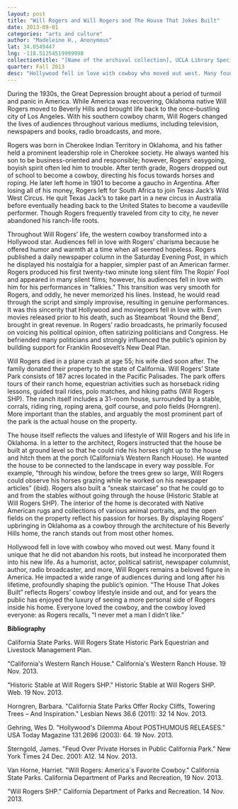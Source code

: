 ```yaml
---
layout: post
title: "Will Rogers and Will Rogers and The House That Jokes Built"
date: 2013-09-01
categories: "arts and culture"
author: "Madeleine H., Anonymous"
lat: 34.0549447
lng: -118.51254519999998
collectiontitle: "[Name of the archival collection], UCLA Library Special Collections"
quarter: Fall 2013
desc: "Hollywood fell in love with cowboy who moved out west. Many found it unique that he did not abandon his roots, but instead he incorporated them into his new life. As a humorist, actor, political satirist, newspaper columnist, author, radio broadcaster, and more, Will Rogers remains a beloved figure in America. He impacted a wide range of audiences during and long after his lifetime, profoundly shaping the public’s opinion. “The House That Jokes Built” reflects Rogers’ cowboy lifestyle inside and out, and for years the public has enjoyed the luxury of seeing a more personal side of Rogers inside his home. Everyone loved the cowboy, and the cowboy loved everyone: as Rogers recalls, “I never met a man I didn’t like.”"
---
```

During the 1930s, the Great Depression brought about a period of turmoil and panic in America. While America was recovering, Oklahoma native Will Rogers moved to Beverly Hills and brought life back to the once-bustling city of Los Angeles. With his southern cowboy charm, Will Rogers changed the lives of audiences throughout various mediums, including television, newspapers and books, radio broadcasts, and more.

Rogers was born in Cherokee Indian Territory in Oklahoma, and his father held a prominent leadership role in Cherokee society. He always wanted his son to be business-oriented and responsible; however, Rogers’ easygoing, boyish spirit often led him to trouble.  After tenth grade, Rogers dropped out of school to become a cowboy, directing his focus towards horses and roping.  He later left home in 1901 to become a gaucho in Argentina.  After losing all of his money, Rogers left for South Africa to join Texas Jack’s Wild West Circus.  He quit Texas Jack’s to take part in a new circus in Australia before eventually heading back to the United States to become a vaudeville performer. Though Rogers frequently traveled from city to city, he never abandoned his ranch-life roots.

Throughout Will Rogers’ life, the western cowboy transformed into a Hollywood star. Audiences fell in love with Rogers’ charisma because he offered humor and warmth at a time when all seemed hopeless. Rogers published a daily newspaper column in the Saturday Evening Post, in which he displayed his nostalgia for a happier, simpler past of an American farmer. Rogers produced his first twenty-two minute long silent film The Ropin’ Fool and appeared in many silent films; however, his audiences fell in love with him for his performances in “talkies.” This transition was very smooth for Rogers, and oddly, he never memorized his lines. Instead, he would read through the script and simply improvise, resulting in genuine performances. It was this sincerity that Hollywood and moviegoers fell in love with. Even movies released prior to his death, such as Steamboat ‘Round the Bend’, brought in great revenue. In Rogers’ radio broadcasts, he primarily focused on voicing his political opinion, often satirizing politicians and Congress. He befriended many politicians and strongly influenced the public’s opinion by building support for Franklin Roosevelt’s New Deal Plan.

Will Rogers died in a plane crash at age 55; his wife died soon after.  The family donated their property to the state of California. Will Rogers’ State Park consists of 187 acres located in the Pacific Palisades. The park offers tours of their ranch home, equestrian activities such as horseback riding lessons, guided trail rides, polo matches, and hiking paths (Will Rogers SHP). The ranch itself includes a 31-room house, surrounded by a stable, corrals, riding ring, roping arena, golf course, and polo fields (Horngren). More important than the stables, and arguably the most prominent part of the park is the actual house on the property.

The house itself reflects the values and lifestyle of Will Rogers and his life in Oklahoma. In a letter to the architect, Rogers instructed that the house be built at ground level so that he could ride his horses right up to the house and hitch them at the porch (California’s Western Ranch House).  He wanted the house to be connected to the landscape in every way possible. For example, “through his window, before the trees grew so large, Will Rogers could observe his horses grazing while he worked on his newspaper articles” (ibid). Rogers also built a “sneak staircase” so that he could go to and from the stables without going through the house (Historic Stable at Will Rogers SHP). The interior of the home is decorated with Native American rugs and collections of various animal portraits, and the open fields on the property reflect his passion for horses. By displaying Rogers’ upbringing in Oklahoma as a cowboy through the architecture of his Beverly Hills home, the ranch stands out from most other homes.

Hollywood fell in love with cowboy who moved out west. Many found it unique that he did not abandon his roots, but instead he incorporated them into his new life. As a humorist, actor, political satirist, newspaper columnist, author, radio broadcaster, and more, Will Rogers remains a beloved figure in America. He impacted a wide range of audiences during and long after his lifetime, profoundly shaping the public’s opinion. “The House That Jokes Built” reflects Rogers’ cowboy lifestyle inside and out, and for years the public has enjoyed the luxury of seeing a more personal side of Rogers inside his home. Everyone loved the cowboy, and the cowboy loved everyone: as Rogers recalls, “I never met a man I didn’t like.”


**Bibliography**

California State Parks. Will Rogers State Historic Park Equestrian and Livestock Management Plan.

&quot;California's Western Ranch House.&quot; California's Western Ranch House.  19 Nov. 2013.

&quot;Historic Stable at Will Rogers SHP.&quot; Historic Stable at Will Rogers SHP. Web. 19 Nov. 2013.

Horngren, Barbara. &quot;California State Parks Offer Rocky Cliffs, Towering Trees – And Inspiration.&quot; Lesbian News 36.6 (2011): 32  14 Nov. 2013.

Gehring, Wes D. &quot;Hollywood's Dilemma About POSTHUMOUS RELEASES.&quot; USA Today Magazine 131.2696 (2003): 64. 19 Nov. 2013.

Sterngold, James. &quot;Feud Over Private Horses in Public California Park.&quot; New York Times 24 Dec. 2001: A12. 14 Nov. 2013.

Van Horne, Harriet. &quot;Will Rogers: America`s Favorite Cowboy.&quot; California State Parks. California Department of Parks and Recreation, 19 Nov. 2013.

&quot;Will Rogers SHP.&quot; California Department of Parks and Recreation. 14 Nov. 2013.


